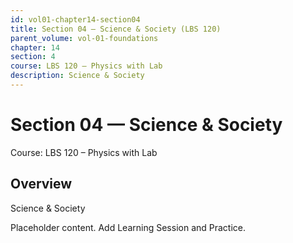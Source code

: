 ```yaml
---
id: vol01-chapter14-section04
title: Section 04 — Science & Society (LBS 120)
parent_volume: vol-01-foundations
chapter: 14
section: 4
course: LBS 120 – Physics with Lab
description: Science & Society
---
```



# Section 04 — Science & Society
Course: LBS 120 – Physics with Lab

## Overview
Science & Society


Placeholder content. Add Learning Session and Practice.
